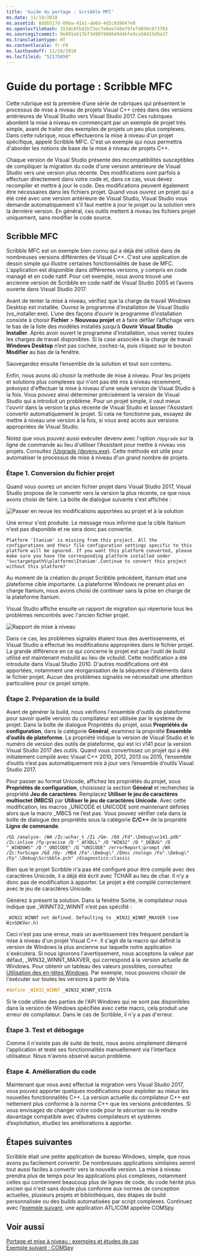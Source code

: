 ```yaml
---
title: 'Guide du portage : Scribble MFC'
ms.date: 11/19/2018
ms.assetid: 8ddb517d-89ba-41a1-ab0d-4d2c6d9047e8
ms.openlocfilehash: 353dc8fb42b73ec7e0ee748ef9fefd030c073703
ms.sourcegitcommit: 9e891eb17b73d98f9086d9d4bfe9ca50415d9a37
ms.translationtype: HT
ms.contentlocale: fr-FR
ms.lasthandoff: 11/20/2018
ms.locfileid: "52175650"
---
```

# <a name="porting-guide-mfc-scribble"></a>Guide du portage : Scribble MFC

Cette rubrique est la première d’une série de rubriques qui présentent le processus de mise à niveau de projets Visual C++ créés dans des versions antérieures de Visual Studio vers Visual Studio 2017. Ces rubriques abordent la mise à niveau en commençant par un exemple de projet très simple, avant de traiter des exemples de projets un peu plus complexes. Dans cette rubrique, nous effectuerons la mise à niveau d'un projet spécifique, appelé Scribble MFC. C'est un exemple qui nous permettra d'aborder les notions de base de la mise à niveau de projets C++.

Chaque version de Visual Studio présente des incompatibilités susceptibles de compliquer la migration du code d'une version antérieure de Visual Studio vers une version plus récente. Des modifications sont parfois à effectuer directement dans votre code et, dans ce cas, vous devez recompiler et mettre à jour le code. Des modifications peuvent également être nécessaires dans les fichiers projet. Quand vous ouvrez un projet qui a été créé avec une version antérieure de Visual Studio, Visual Studio vous demande automatiquement s'il faut mettre à jour le projet ou la solution vers la dernière version. En général, ces outils mettent à niveau les fichiers projet uniquement, sans modifier le code source.

## <a name="mfc-scribble"></a>Scribble MFC

Scribble MFC est un exemple bien connu qui a déjà été utilisé dans de nombreuses versions différentes de Visual C++. C'est une application de dessin simple qui illustre certaines fonctionnalités de base de MFC. L'application est disponible dans différentes versions, y compris en code managé et en code natif. Pour cet exemple, nous avons trouvé une ancienne version de Scribble en code natif de Visual Studio 2005 et l’avons ouverte dans Visual Studio 2017.

Avant de tenter la mise à niveau, vérifiez que la charge de travail Windows Desktop est installée. Ouvrez le programme d’installation de Visual Studio (vs_installer.exe). L’une des façons d’ouvrir le programme d’installation consiste à choisir **Fichier** > **Nouveau projet** et à faire défiler l’affichage vers le bas de la liste des modèles installés jusqu’à **Ouvrir Visual Studio Installer**. Après avoir ouvert le programme d’installation, vous verrez toutes les charges de travail disponibles. Si la case associée à la charge de travail **Windows Desktop** n’est pas cochée, cochez-la, puis cliquez sur le bouton **Modifier** au bas de la fenêtre.

Sauvegardez ensuite l’ensemble de la solution et tout son contenu.

Enfin, nous avons dû choisir la méthode de mise à niveau. Pour les projets et solutions plus complexes qui n'ont pas été mis à niveau récemment, prévoyez d'effectuer la mise à niveau d'une seule version de Visual Studio à la fois. Vous pouvez ainsi déterminer précisément la version de Visual Studio qui a introduit un problème. Pour un projet simple, il vaut mieux l'ouvrir dans la version la plus récente de Visual Studio et laisser l'Assistant convertir automatiquement le projet. Si cela ne fonctionne pas, essayez de mettre à niveau une version à la fois, si vous avez accès aux versions appropriées de Visual Studio.

Notez que vous pouvez aussi exécuter devenv avec l'option `/Upgrade` sur la ligne de commande au lieu d'utiliser l'Assistant pour mettre à niveau vos projets. Consultez [/Upgrade (devenv.exe)](/visualstudio/ide/reference/upgrade-devenv-exe). Cette méthode est utile pour automatiser le processus de mise à niveau d'un grand nombre de projets.

### <a name="step-1-converting-the-project-file"></a>Étape 1. Conversion du fichier projet

Quand vous ouvrez un ancien fichier projet dans Visual Studio 2017, Visual Studio propose de le convertir vers la version la plus récente, ce que nous avons choisi de faire. La boîte de dialogue suivante s'est affichée :

![Passer en revue les modifications apportées au projet et à la solution](../porting/media/scribbleprojectupgrade.PNG "Passer en revue les modifications apportées au projet et à la solution")

Une erreur s'est produite. Le message nous informe que la cible Itanium n'est pas disponible et ne sera donc pas convertie.

```Output
Platform 'Itanium' is missing from this project. All the configurations and their file configuration settings specific to this platform will be ignored. If you want this platform converted, please make sure you have the corresponding platform installed under '%vctargetpath%\platforms\Itanium'.Continue to convert this project without this platform?
```

Au moment de la création du projet Scribble précédent, Itanium était une plateforme cible importante. La plateforme Windows ne prenant plus en charge Itanium, nous avons choisi de continuer sans la prise en charge de la plateforme Itanium.

Visual Studio affiche ensuite un rapport de migration qui répertorie tous les problèmes rencontrés avec l'ancien fichier projet.

![Rapport de mise à niveau](../porting/media/scribblemigrationreport.PNG "Rapport de mise à niveau")

Dans ce cas, les problèmes signalés étaient tous des avertissements, et Visual Studio a effectué les modifications appropriées dans le fichier projet. La grande différence en ce qui concerne le projet est que l'outil de build utilisé est maintenant msbuild au lieu de vcbuild. Cette modification a été introduite dans Visual Studio 2010. D'autres modifications ont été apportées, notamment une réorganisation de la séquence d'éléments dans le fichier projet. Aucun des problèmes signalés ne nécessitait une attention particulière pour ce projet simple.

### <a name="step-2-getting-it-to-build"></a>Étape 2. Préparation de la build

Avant de générer la build, nous vérifions l'ensemble d'outils de plateforme pour savoir quelle version du compilateur est utilisée par le système de projet. Dans la boîte de dialogue Propriétés du projet, sous **Propriétés de configuration**, dans la catégorie **Général**, examinez la propriété **Ensemble d’outils de plateforme**. La propriété indique la version de Visual Studio et le numéro de version des outils de plateforme, qui est ici v141 pour la version Visual Studio 2017 des outils. Quand vous convertissez un projet qui a été initialement compilé avec Visual C++ 2010, 2012, 2013 ou 2015, l’ensemble d’outils n’est pas automatiquement mis à jour vers l’ensemble d’outils Visual Studio 2017.

Pour passer au format Unicode, affichez les propriétés du projet, sous **Propriétés de configuration**, choisissez la section **Général** et recherchez la propriété **Jeu de caractères**. Remplacez **Utiliser le jeu de caractères multioctet (MBCS)** par **Utiliser le jeu de caractères Unicode**. Avec cette modification, les macros _UNICODE et UNICODE sont maintenant définies alors que la macro _MBCS ne l’est pas. Vous pouvez vérifier cela dans la boîte de dialogue des propriétés sous la catégorie **C/C++** de la propriété **Ligne de commande**.

```Output
/GS /analyze- /W4 /Zc:wchar_t /Zi /Gm- /Od /Fd".\Debug\vc141.pdb" /Zc:inline /fp:precise /D "_AFXDLL" /D "WIN32" /D "_DEBUG" /D "_WINDOWS" /D "_UNICODE" /D "UNICODE" /errorReport:prompt /WX /Zc:forScope /Gd /Oy- /MDd /Fa".\Debug\" /EHsc /nologo /Fo".\Debug\" /Fp".\Debug\Scribble.pch" /diagnostics:classic
```

Bien que le projet Scribble n'a pas été configuré pour être compilé avec des caractères Unicode, il a déjà été écrit avec TCHAR au lieu de char. Il n'y a donc pas de modification à apporter. Le projet a été compilé correctement avec le jeu de caractères Unicode.

Générez à présent la solution. Dans la fenêtre Sortie, le compilateur nous indique que _WINNT32_WINNT n’est pas spécifié :

```Output
_WIN32_WINNT not defined. Defaulting to _WIN32_WINNT_MAXVER (see WinSDKVer.h)
```

Ceci n'est pas une erreur, mais un avertissement très fréquent pendant la mise à niveau d'un projet Visual C++. Il s'agit de la macro qui définit la version de Windows la plus ancienne sur laquelle notre application s'exécutera. Si nous ignorons l'avertissement, nous acceptons la valeur par défaut, _WIN32_WINNT_MAXVER, qui correspond à la version actuelle de Windows. Pour obtenir un tableau des valeurs possibles, consultez [Utilisation des en-têtes Windows](/windows/desktop/WinProg/using-the-windows-headers). Par exemple, nous pouvons choisir de l'exécuter sur toutes les versions à partir de Vista.

```cpp
#define _WIN32_WINNT _WIN32_WINNT_VISTA
```

Si le code utilise des parties de l'API Windows qui ne sont pas disponibles dans la version de Windows spécifiée avec cette macro, cela produit une erreur de compilateur. Dans le cas de Scribble, il n'y a pas d'erreur.

### <a name="step-3-testing-and-debugging"></a>Étape 3. Test et débogage

Comme il n'existe pas de suite de tests, nous avons simplement démarré l'application et testé ses fonctionnalités manuellement via l'interface utilisateur. Nous n'avons observé aucun problème.

### <a name="step-4-improve-the-code"></a>Étape 4. Amélioration du code

Maintenant que vous avez effectué la migration vers Visual Studio 2017, vous pouvez apporter quelques modifications pour exploiter au mieux les nouvelles fonctionnalités C++. La version actuelle du compilateur C++ est nettement plus conforme à la norme C++ que les versions précédentes. Si vous envisagez de changer votre code pour le sécuriser ou le rendre davantage compatible avec d’autres compilateurs et systèmes d’exploitation, étudiez les améliorations à apporter.

## <a name="next-steps"></a>Étapes suivantes

Scribble était une petite application de bureau Windows, simple, que nous avons pu facilement convertir. De nombreuses applications similaires seront tout aussi faciles à convertir vers la nouvelle version.  La mise à niveau prendra plus de temps pour les applications plus complexes, notamment celles qui contiennent beaucoup plus de lignes de code, du code hérité plus ancien qui n'est sans doute plus conforme aux normes de conception actuelles, plusieurs projets et bibliothèques, des étapes de build personnalisée ou des builds automatisées par script complexes. Continuez avec l’[exemple suivant](../porting/porting-guide-com-spy.md), une application ATL/COM appelée COMSpy.

## <a name="see-also"></a>Voir aussi

[Portage et mise à niveau : exemples et études de cas](../porting/porting-and-upgrading-examples-and-case-studies.md)<br/>
[Exemple suivant : COMSpy](../porting/porting-guide-com-spy.md)